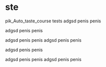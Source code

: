 # ste
pik_Auto_taste_course
tests
adgsd penis penis


adgsd penis penis


adgsd penis penis
adgsd penis penis


adgsd penis penis

adgsd penis penis
adgsd penis penis
